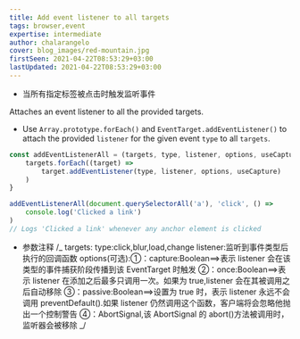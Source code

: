 ```yaml
---
title: Add event listener to all targets
tags: browser,event
expertise: intermediate
author: chalarangelo
cover: blog_images/red-mountain.jpg
firstSeen: 2021-04-22T08:53:29+03:00
lastUpdated: 2021-04-22T08:53:29+03:00
---
```


-   当所有指定标签被点击时触发监听事件

Attaches an event listener to all the provided targets.

-   Use `Array.prototype.forEach()` and `EventTarget.addEventListener()` to attach the provided `listener` for the given event `type` to all `targets`.

```js
const addEventListenerAll = (targets, type, listener, options, useCapture) => {
	targets.forEach((target) =>
		target.addEventListener(type, listener, options, useCapture)
	)
}
```

```js
addEventListenerAll(document.querySelectorAll('a'), 'click', () =>
	console.log('Clicked a link')
)
// Logs 'Clicked a link' whenever any anchor element is clicked
```

-   参数注释
    /_
    targets:
    type:click,blur,load,change
    listener:监听到事件类型后执行的回调函数
    options(可选):①：capture:Boolean==>表示 listener 会在该类型的事件捕获阶段传播到该 EventTarget 时触发
    ②：once:Boolean==>表示 listener 在添加之后最多只调用一次。如果为 true,listener 会在其被调用之后自动移除
    ③：passive:Boolean==>设置为 true 时，表示 listener 永远不会调用 preventDefault().如果 listener 仍然调用这个函数，客户端将会忽略他抛出一个控制警告
    ④：AbortSignal,该 AbortSignal 的 abort()方法被调用时，监听器会被移除
    _/
